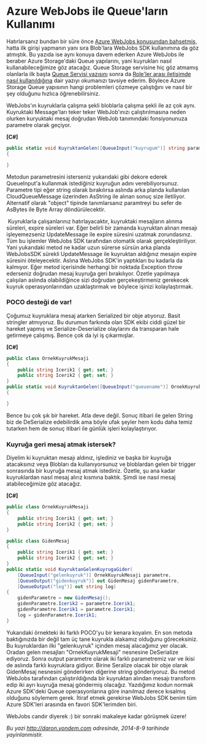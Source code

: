 # Azure WebJobs ile Queue'ların Kullanımı 

Hatırlarsanız bundan bir süre önce [Azure WebJobs konusundan
bahsetmiş](http://daron.yondem.com/software/post/WebJobs_Giris_ve_Bloblarla_Kullanimi),
hatta ilk girişi yapmanın yanı sıra Blob'lara WebJobs SDK kullanımına da
göz atmıştık. Bu yazıda ise aynı konuya davem ederken Azure WebJobs ile
beraber Azure Storage'daki Queue yapılarını, yani kuyrukları nasıl
kullanabileceğimize göz atacağız. Queue Storage servisine hiç göz
atmamış olanlarla ilk başta [Queue Servisi
yazısını](http://daron.yondem.com/software/post/Azure_Stroge_da_Queue_Servisi)
sonra da [Role'ler arası iletişimde nasıl
kullanıldığına](http://daron.yondem.com/software/post/Windows_Azure_da_Worker_Role_Kullanimi)
dair yazıyı okumanızı tavsiye ederim. Böylece Azure Storage Queue
yapısının hangi problemleri çözmeye çalıştığını ve nasıl bir şey
olduğunu hızlıca öğrenebilirsiniz.

WebJobs'ın kuyruklarla çalışma şekli bloblarla çalışma şekli ile az çok
aynı. Kuyruktaki Message'ları teker teker WebJob'ınızı çalıştırılmasına
neden olurken kuryuktaki mesaj doğrudan WebJob tanımındaki fonsiyonunuza
parametre olarak geçiyor.

**[C\#]**

```cs
public static void KuyruktanGelen([QueueInput("kuyrugum")] string parametre)
{

}
```

Metodun parametresini isterseniz yukarıdaki gibi dekore ederek
QueueInput'a kullanmak istediğiniz kuyruğun adını verebiliyorsunuz.
Parametre tipi eğer string olarak bırakılırsa aslında arka planda
kullanılan CloudQueueMessage üzerinden AsString ile alınan sonuç size
iletiliyor. Alternatif olarak "object" tipinde tanımlarsanız paramtreyi
bu sefer de AsBytes ile Byte Array döndürülecektir.

 Kuyruklarla çalışanlarınız hatırlayacaktır, kuyruktaki mesajların
alınma süreleri, expire süreleri var. Eğer belirli bir zamanda kuyruktan
alınan mesajı işleyemezseniz UpdateMessage ile expire süresini uzatmak
zorundasınız. Tüm bu işlemler WebJobs SDK tarafından otomatik olarak
gerçekleştiriliyor. Yani yukarıdaki metod ne kadar uzun sürerse sürsün
arka planda WebJobsSDK sürekli UpdateMessage ile kuyruktan aldığınız
mesajın expire süresini öteleyecektir. Aslına WebJobs SDK'in yaptıkları
bu kadarla da kalmıyor. Eğer metod içerisinde herhangi bir noktada
Exception throw ederseniz doğrudan mesaj kuyruğa geri bırakılıyor.
Özetle yapılmaya çalışılan aslında olabildiğince sizi doğrudan
gerçekeştirmeniz gerekecek kuyruk operasyonlarından uzaklaştırmak ve
böylece işinizi kolaylaştırmak.

### POCO desteği de var!  

Çoğumuz kuyruklara mesaj atarken Serialized bir obje atıyoruz. Basit
stringler atmıyoruz. Bu durumun farkında olan SDK ekibi ciddi güzel bir
hareket yapmış ve Serialize-Deserialize olaylarını da transparan hale
getirmeye çalışmış. Bence çok da iyi iş çıkarmışlar.

**[C\#]**

```cs
public class OrnekKuyrukMesaji
{
    public string Icerik1 { get; set; }
    public string Icerik2 { get; set; }
}
public static void KuyruktanGelen([QueueInput("queuename")] OrnekKuyrukMesaji parametre)
{

}
```

Bence bu çok şık bir hareket. Atla deve değil. Sonuç itibari ile gelen
String biz de DeSerialize edebilirdik ama böyle ufak şeyler hem kodu
daha temiz tutarken hem de sonuç itibari ile günlük işleri
kolaylaştırıyor.

### Kuyruğa geri mesaj atmak istersek?  

Diyelim ki kuyruktan mesajı aldınız, işlediniz ve başka bir kuyruğa
atacaksınız veya Blobları da kullanıyorsunuz ve bloblardan gelen bir
trigger sonrasında bir kuyruğa mesaj atmak istediniz. Özetle, şu ana
kadar kuyruklardan nasıl mesaj alırız kısmına baktık. Şimdi ise nasıl
mesaj atabileceğimize göz atacağız.

**[C\#]**

```cs
public class OrnekKuyrukMesaji
{
    public string Icerik1 { get; set; }
    public string Icerik2 { get; set; }
}

public class GidenMesaj
{
    public string Icerik1 { get; set; }
    public string Icerik2 { get; set; }
}
public static void KuyruktanGelenKuyrugaGider(
    [QueueInput("gelenkuyruk")] OrnekKuyrukMesaji parametre,
    [QueueOutput("gidenkuyruk")] out GidenMesaj gidenParametre,
    [QueueOutput("log")] out string log)
{
    gidenParametre = new GidenMesaj();
    gidenParametre.Icerik2 = parametre.Icerik1;
    gidenParametre.Icerik1 = parametre.Icerik1;
    log = gidenParametre.Icerik1;
}
```

Yukarıdaki örnekteki iki farklı POCO'yu bir kenara koyalım. En son
metoda baktığınızda bir değil tam üç tane kuyrukla alakamız olduğunu
göreceksiniz. Bu kuyruklardan ilki "gelenkuyruk" içinden mesaj
alacağımız yer olacak. Oradan gelen mesajları "OrnekKuyrukMesaji"
nesnesine DeSerialize ediyoruz. Sonra output parametre olarak iki farklı
parametremiz var ve ikisi de aslında farklı kuyruklara gidiyor. Birine
Seralize olacak bir obje olarak GidenMesaj nesnesini gönderirken
diğerine string gönderiyoruz. Bu metod WebJobs tarafından
çalıştırıldığında bir kuyruktan alından mesajı transform edip iki ayrı
kuyruğa mesaj göndermiş olacağız. Yazdığımız kodun normak Azure SDK'deki
Queue operasyonlarına göre inanılmaz derece kısalmış olduğunu söylemem
gerek. İtiraf etmek gerekirse WebJobs SDK benim tüm Azure SDK'leri
arasında en favori SDK'lerimden biri.

WebJobs candır diyerek :) bir sonraki makaleye kadar görüşmek üzere!


*Bu yazi http://daron.yondem.com adresinde, 2014-8-9 tarihinde yayinlanmistir.*